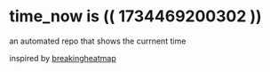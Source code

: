 # time_now is (( 1734469200302 ))

an automated repo that shows the currnent time

inspired by [breakingheatmap](https://github.com/breakingheatmap/breakingheatmap)